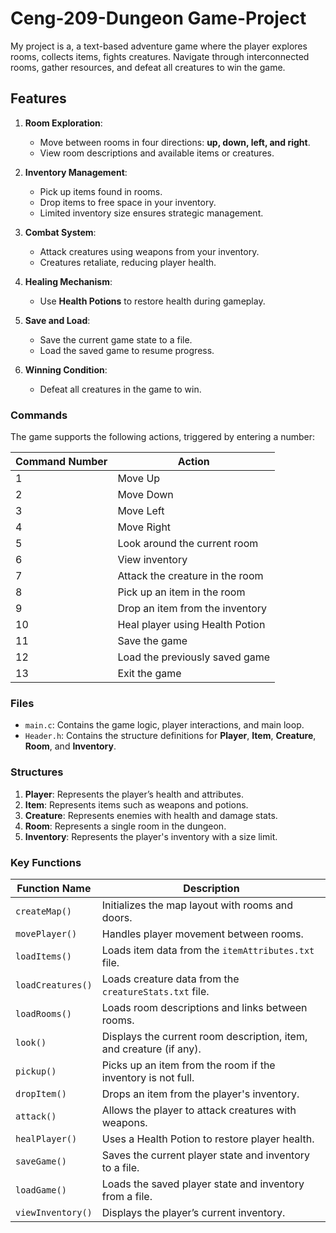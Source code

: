 # Ceng-209-Dungeon Game-Project
My project is a, a text-based adventure game where the player explores rooms, collects items, fights creatures. Navigate through interconnected rooms, gather resources, and defeat all creatures to win the game.
## Features
1. **Room Exploration**: 
   - Move between rooms in four directions: **up, down, left, and right**.
   - View room descriptions and available items or creatures.

2. **Inventory Management**: 
   - Pick up items found in rooms.
   - Drop items to free space in your inventory.
   - Limited inventory size ensures strategic management.

3. **Combat System**:
   - Attack creatures using weapons from your inventory.
   - Creatures retaliate, reducing player health.

4. **Healing Mechanism**:
   - Use **Health Potions** to restore health during gameplay.

5. **Save and Load**:
   - Save the current game state to a file.
   - Load the saved game to resume progress.

6. **Winning Condition**:
   - Defeat all creatures in the game to win.

### **Commands**
The game supports the following actions, triggered by entering a number:

| Command Number | Action                              |
|----------------|-------------------------------------|
| 1              | Move Up                            |
| 2              | Move Down                          |
| 3              | Move Left                          |
| 4              | Move Right                         |
| 5              | Look around the current room       |
| 6              | View inventory                     |
| 7              | Attack the creature in the room    |
| 8              | Pick up an item in the room        |
| 9              | Drop an item from the inventory    |
| 10             | Heal player using Health Potion    |
| 11             | Save the game                      |
| 12             | Load the previously saved game     |
| 13             | Exit the game                      |

### **Files**
- `main.c`: Contains the game logic, player interactions, and main loop.
- `Header.h`: Contains the structure definitions for **Player**, **Item**, **Creature**, **Room**, and **Inventory**.

### **Structures**
1. **Player**: Represents the player’s health and attributes.
2. **Item**: Represents items such as weapons and potions.
3. **Creature**: Represents enemies with health and damage stats.
4. **Room**: Represents a single room in the dungeon.
5. **Inventory**: Represents the player's inventory with a size limit.

### **Key Functions**

| Function Name          | Description                                                                 |
|------------------------|-----------------------------------------------------------------------------|
| `createMap()`          | Initializes the map layout with rooms and doors.                           |
| `movePlayer()`         | Handles player movement between rooms.                                     |
| `loadItems()`          | Loads item data from the `itemAttributes.txt` file.                        |
| `loadCreatures()`      | Loads creature data from the `creatureStats.txt` file.                     |
| `loadRooms()`          | Loads room descriptions and links between rooms.                           |
| `look()`               | Displays the current room description, item, and creature (if any).        |
| `pickup()`             | Picks up an item from the room if the inventory is not full.               |
| `dropItem()`           | Drops an item from the player's inventory.                                 |
| `attack()`             | Allows the player to attack creatures with weapons.                        |
| `healPlayer()`         | Uses a Health Potion to restore player health.                             |
| `saveGame()`           | Saves the current player state and inventory to a file.                    |
| `loadGame()`           | Loads the saved player state and inventory from a file.                    |
| `viewInventory()`      | Displays the player’s current inventory.          
